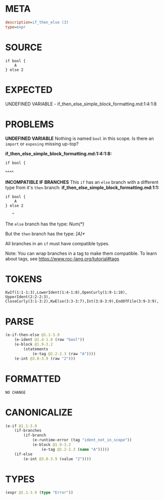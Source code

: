 # META
~~~ini
description=if_then_else (3)
type=expr
~~~
# SOURCE
~~~roc
if bool {
	A
} else 2
~~~
# EXPECTED
UNDEFINED VARIABLE - if_then_else_simple_block_formatting.md:1:4:1:8
# PROBLEMS
**UNDEFINED VARIABLE**
Nothing is named `bool` in this scope.
Is there an `import` or `exposing` missing up-top?

**if_then_else_simple_block_formatting.md:1:4:1:8:**
```roc
if bool {
```
   ^^^^


**INCOMPATIBLE IF BRANCHES**
This `if` has an `else` branch with a different type from it's `then` branch:
**if_then_else_simple_block_formatting.md:1:1:**
```roc
if bool {
	A
} else 2
```
       ^

The `else` branch has the type:
    _Num(*)_

But the `then` branch has the type:
    _[A]*_

All branches in an `if` must have compatible types.

Note: You can wrap branches in a tag to make them compatible.
To learn about tags, see <https://www.roc-lang.org/tutorial#tags>

# TOKENS
~~~zig
KwIf(1:1-1:3),LowerIdent(1:4-1:8),OpenCurly(1:9-1:10),
UpperIdent(2:2-2:3),
CloseCurly(3:1-3:2),KwElse(3:3-3:7),Int(3:8-3:9),EndOfFile(3:9-3:9),
~~~
# PARSE
~~~clojure
(e-if-then-else @1.1-3.9
	(e-ident @1.4-1.8 (raw "bool"))
	(e-block @1.9-3.2
		(statements
			(e-tag @2.2-2.3 (raw "A"))))
	(e-int @3.8-3.9 (raw "2")))
~~~
# FORMATTED
~~~roc
NO CHANGE
~~~
# CANONICALIZE
~~~clojure
(e-if @1.1-3.9
	(if-branches
		(if-branch
			(e-runtime-error (tag "ident_not_in_scope"))
			(e-block @1.9-3.2
				(e-tag @2.2-2.3 (name "A")))))
	(if-else
		(e-int @3.8-3.9 (value "2"))))
~~~
# TYPES
~~~clojure
(expr @1.1-3.9 (type "Error"))
~~~
